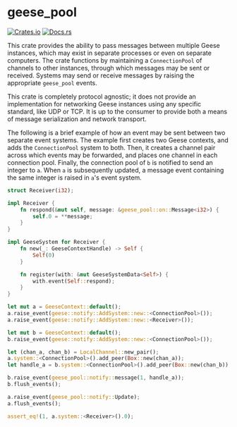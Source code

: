 # geese_pool

[![Crates.io](https://img.shields.io/crates/v/geese_pool.svg)](https://crates.io/crates/geese_pool)
[![Docs.rs](https://docs.rs/geese_pool/badge.svg)](https://docs.rs/geese_pool)

This crate provides the ability to pass messages between multiple Geese instances,
which may exist in separate processes or even on separate computers. The crate functions
by maintaining a `ConnectionPool` of channels to other instances, through which messages
may be sent or received. Systems may send or receive messages by raising the appropriate
`geese_pool` events.

This crate is completely protocol agnostic; it does not provide an implementation for
networking Geese instances using any specific standard, like UDP or TCP. It is up to the
consumer to provide both a means of message serialization and network transport.

The following is a brief example of how an event may be sent between two separate event systems.
The example first creates two Geese contexts, and adds the `ConnectionPool` system to both.
Then, it creates a channel pair across which events may be forwarded, and places one channel
in each connection pool. Finally, the connection pool of `b` is notified to send an integer
to `a`. When `a` is subsequently updated, a message event containing the same integer is raised
in `a`'s event system.

```rust
struct Receiver(i32);

impl Receiver {
    fn respond(&mut self, message: &geese_pool::on::Message<i32>) {
        self.0 = **message;
    }
}

impl GeeseSystem for Receiver {
    fn new(_: GeeseContextHandle) -> Self {
        Self(0)
    }

    fn register(with: &mut GeeseSystemData<Self>) {
        with.event(Self::respond);
    }
}

let mut a = GeeseContext::default();
a.raise_event(geese::notify::AddSystem::new::<ConnectionPool>());
a.raise_event(geese::notify::AddSystem::new::<Receiver>());

let mut b = GeeseContext::default();
b.raise_event(geese::notify::AddSystem::new::<ConnectionPool>());

let (chan_a, chan_b) = LocalChannel::new_pair();
a.system::<ConnectionPool>().add_peer(Box::new(chan_a));
let handle_a = b.system::<ConnectionPool>().add_peer(Box::new(chan_b));

b.raise_event(geese_pool::notify::message(1, handle_a));
b.flush_events();

a.raise_event(geese_pool::notify::Update);
a.flush_events();

assert_eq!(1, a.system::<Receiver>().0);
```